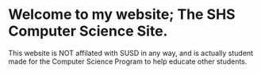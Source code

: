 # Welcome to my website; The SHS Computer Science Site.

This website is NOT affilated with SUSD in any way, and is actually student made for the Computer Science Program to help educate other students.
